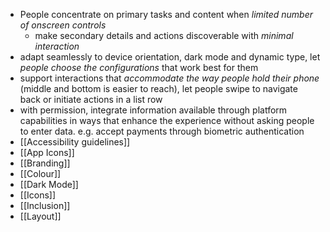- People concentrate on primary tasks and content when *limited number of onscreen controls*
	- make secondary details and actions discoverable with *minimal interaction*
- adapt seamlessly to device orientation, dark mode and dynamic type, let *people choose the configurations* that work best for them
- support interactions that *accommodate the way people hold their phone* (middle and bottom is easier to reach), let people swipe to navigate back or initiate actions in a list row
- with permission, integrate information available through platform capabilities in ways that enhance the experience without asking people to enter data. e.g. accept payments through biometric authentication
- [[Accessibility guidelines]]
- [[App Icons]]
- [[Branding]]
- [[Colour]]
- [[Dark Mode]]
- [[Icons]]
- [[Inclusion]]
- [[Layout]]